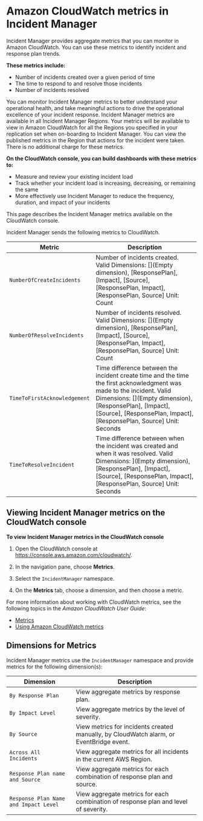 # Amazon CloudWatch metrics in Incident Manager<a name="incident-manager-metrics"></a>

Incident Manager provides aggregate metrics that you can monitor in Amazon CloudWatch\. You can use these metrics to identify incident and response plan trends\.

**These metrics include:**
+ Number of incidents created over a given period of time
+ The time to respond to and resolve those incidents
+ Number of incidents resolved

You can monitor Incident Manager metrics to better understand your operational health, and take meaningful actions to drive the operational excellence of your incident response\. Incident Manager metrics are available in all Incident Manager Regions\. Your metrics will be available to view in Amazon CloudWatch for all the Regions you specified in your replication set when on\-boarding to Incident Manager\. You can view the published metrics in the Region that actions for the incident were taken\. There is no additional charge for these metrics\.

**On the CloudWatch console, you can build dashboards with these metrics to:**
+ Measure and review your existing incident load
+ Track whether your incident load is increasing, decreasing, or remaining the same
+ More effectively use Incident Manager to reduce the frequency, duration, and impact of your incidents

This page describes the Incident Manager metrics available on the CloudWatch console\.

Incident Manager sends the following metrics to CloudWatch\.


| Metric | Description | 
| --- | --- | 
|  `NumberOfCreateIncidents` |  Number of incidents created\. Valid Dimensions: \[\]\(Empty dimension\), \[ResponsePlan\], \[Impact\], \[Source\], \[ResponsePlan, Impact\], \[ResponsePlan, Source\] Unit: Count  | 
|  `NumberOfResolveIncidents` |  Number of incidents resolved\. Valid Dimensions: \[\]\(Empty dimension\), \[ResponsePlan\], \[Impact\], \[Source\], \[ResponsePlan, Impact\], \[ResponsePlan, Source\] Unit: Count  | 
|  `TimeToFirstAcknowledgement` |  Time difference between the incident create time and the time the first acknowledgment was made to the incident\. Valid Dimensions: \[\]\(Empty dimension\), \[ResponsePlan\], \[Impact\], \[Source\], \[ResponsePlan, Impact\], \[ResponsePlan, Source\] Unit: Seconds  | 
|  `TimeToResolveIncident` |  Time difference between when the incident was created and when it was resolved\. Valid Dimensions: \]\(Empty dimension\), \[ResponsePlan\], \[Impact\], \[Source\], \[ResponsePlan, Impact\], \[ResponsePlan, Source\] Unit: Seconds  | 

## Viewing Incident Manager metrics on the CloudWatch console<a name="Viewing-metrics"></a>

**To view Incident Manager metrics in the CloudWatch console**

1. Open the CloudWatch console at [https://console\.aws\.amazon\.com/cloudwatch/](https://console.aws.amazon.com/cloudwatch/)\.

1. In the navigation pane, choose **Metrics**\.

1. Select the `IncidentManager` namespace\.

1. On the **Metrics** tab, choose a dimension, and then choose a metric\.

For more information about working with CloudWatch metrics, see the following topics in the *Amazon CloudWatch User Guide*:
+ [Metrics](https://docs.aws.amazon.com/AmazonCloudWatch/latest/monitoring/cloudwatch_concepts.html#Metric)
+ [Using Amazon CloudWatch metrics](https://docs.aws.amazon.com/AmazonCloudWatch/latest/monitoring/working_with_metrics.html)

## Dimensions for Metrics<a name="YourService-metricdimensions"></a>

Incident Manager metrics use the `IncidentManager` namespace and provide metrics for the following dimension\(s\):


| Dimension | Description | 
| --- | --- | 
|  `By Response Plan`  |  View aggregate metrics by response plan\.  | 
|  `By Impact Level`  |  View aggregate metrics by the level of severity\.  | 
|  `By Source`  |  View metrics for incidents created manually, by CloudWatch alarm, or EventBridge event\.  | 
|  `Across All Incidents`  |  View aggregate metrics for all incidents in the current AWS Region\.  | 
|  `Response Plan name and Source`  |  View aggregate metrics for each combination of response plan and source\.  | 
|  `Response Plan Name and Impact Level`  |  View aggregate metrics for each combination of response plan and level of severity\.  | 